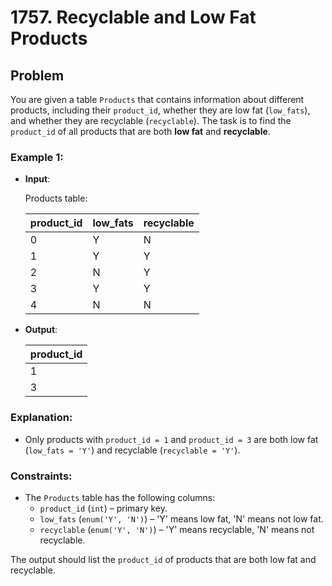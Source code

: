 # 1757. Recyclable and Low Fat Products

## Problem

You are given a table `Products` that contains information about different products, including their `product_id`, whether they are low fat (`low_fats`), and whether they are recyclable (`recyclable`). The task is to find the `product_id` of all products that are both **low fat** and **recyclable**.

### Example 1:

- **Input**:

  Products table:

  | product_id | low_fats | recyclable |
  |------------|----------|------------|
  | 0          | Y        | N          |
  | 1          | Y        | Y          |
  | 2          | N        | Y          |
  | 3          | Y        | Y          |
  | 4          | N        | N          |

- **Output**:

  | product_id |
  |------------|
  | 1          |
  | 3          |

### Explanation:

- Only products with `product_id = 1` and `product_id = 3` are both low fat (`low_fats = 'Y'`) and recyclable (`recyclable = 'Y'`).

### Constraints:

- The `Products` table has the following columns:
  - `product_id` (`int`) – primary key.
  - `low_fats` (`enum('Y', 'N')`) – 'Y' means low fat, 'N' means not low fat.
  - `recyclable` (`enum('Y', 'N')`) – 'Y' means recyclable, 'N' means not recyclable.
  
The output should list the `product_id` of products that are both low fat and recyclable.
